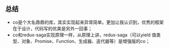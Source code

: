 ## 总结
- co是个大名鼎鼎的库，其实实现起来异常简单。更加让我认识到，优秀的框架在于设计，代码写的优美是另外一回事；
- co和redux-saga实现原理一样，从原理上讲，redux-saga（可以yield 值类型、对象、Promise、Function、生成器、迭代器等）是增强版的co；
